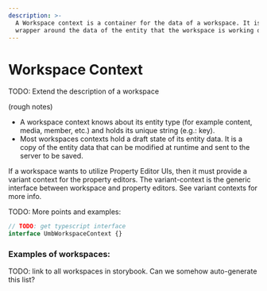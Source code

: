 ```yaml
---
description: >-
  A Workspace context is a container for the data of a workspace. It is a
  wrapper around the data of the entity that the workspace is working on.
---
```


# Workspace Context

TODO: Extend the description of a workspace

(rough notes)

* A workspace context knows about its entity type (for example content, media, member, etc.) and holds its unique string (e.g.: key).
* Most workspaces contexts hold a draft state of its entity data. It is a copy of the entity data that can be modified at runtime and sent to the server to be saved.

If a workspace wants to utilize Property Editor UIs, then it must provide a variant context for the property editors. The variant-context is the generic interface between workspace and property editors. See variant contexts for more info.

TODO: More points and examples:

```ts
// TODO: get typescript interface
interface UmbWorkspaceContext {}
```

### Examples of workspaces:

TODO: link to all workspaces in storybook. Can we somehow auto-generate this list?
